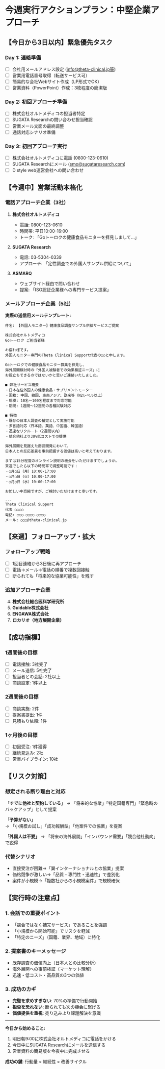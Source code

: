# 今週実行アクションプラン：中堅企業アプローチ

## 【今日から3日以内】緊急優先タスク

### Day 1: 連絡準備
- [ ] 会社用メールアドレス設定 (info@theta-clinical.jp等)
- [ ] 営業用電話番号取得（転送サービス可）
- [ ] 簡易的な会社Webサイト作成（LP形式でOK）
- [ ] 営業資料（PowerPoint）作成：3枚程度の簡潔版

### Day 2: 初回アプローチ準備
- [ ] 株式会社オルトメディコの担当者特定
- [ ] SUGATA Researchの問い合わせ担当確認
- [ ] 営業メール文面の最終調整
- [ ] 通話対応シナリオ準備

### Day 3: 初回アプローチ実行
- [ ] 株式会社オルトメディコに電話 (0800-123-0610)
- [ ] SUGATA Researchにメール (smo@sugataresearch.com)
- [ ] D style web運営会社への問い合わせ

## 【今週中】営業活動本格化

### 電話アプローチ企業（3社）
1. **株式会社オルトメディコ**
   - 電話: 0800-123-0610
   - 時間帯: 平日10:00-16:00
   - トーク: 「Goトーロクの健康食品モニターを拝見しまして...」

2. **SUGATA Research**
   - 電話: 03-5304-0339
   - アプローチ: 「定性調査での外国人サンプル供給について」

3. **ASMARQ**
   - ウェブサイト経由で問い合わせ
   - 提案: 「ISO認証企業様への専門サービス提案」

### メールアプローチ企業（5社）

**実際の送信用メールテンプレート:**

```
件名: 【外国人モニター】健康食品調査サンプル供給サービスご提案

株式会社オルトメディコ
Goトーロク ご担当者様

お疲れ様です。
外国人モニター専門のTheta Clinical Support代表の○○と申します。

Goトーロクでの健康食品モニター募集を拝見し、
海外展開検討時の「外国人被験者での効果検証ニーズ」に
お役立ちできるのではないかと思いご連絡いたしました。

■ 弊社サービス概要
・日本在住外国人の健康食品・サプリメントモニター
・国籍: 中国、韓国、東南アジア、欧米等（N2レベル以上）
・規模: 10名〜100名程度まで対応可能
・期間: 1週間〜12週間の各種試験対応

■ 特徴
・既存の日本人調査の補完として実施可能
・多言語対応（日本語、英語、中国語、韓国語）
・迅速なリクルート（2週間以内）
・競合他社より30%低コストでの提供

海外展開を見据えた商品開発において、
日本人との反応差異を事前把握する価値は高いと考えております。

まずは15分程度のオンライン説明の機会をいただけますでしょうか。
来週でしたら以下の時間帯で調整可能です：
・○月○日（月）10:00-17:00
・○月○日（火）10:00-17:00  
・○月○日（水）10:00-17:00

お忙しい中恐縮ですが、ご検討いただけますと幸いです。

---
Theta Clinical Support
代表 ○○○○
電話: ○○○-○○○○-○○○○
メール: ○○○@theta-clinical.jp
```

## 【来週】フォローアップ・拡大

### フォローアップ戦略
- [ ] 1回目連絡から3日後に再アプローチ
- [ ] 電話→メール→電話の順番で複数回接触
- [ ] 断られても「将来的な協業可能性」を残す

### 追加アプローチ企業
4. **株式会社総合医科学研究所**
5. **Guidable株式会社**  
6. **ENGAWA株式会社**
7. **ロカリオ（地方展開企業）**

## 【成功指標】

### 1週間後の目標
- [ ] 電話接触: 3社完了
- [ ] メール送信: 5社完了
- [ ] 担当者との会話: 2社以上
- [ ] 商談設定: 1件以上

### 2週間後の目標
- [ ] 商談実施: 2件
- [ ] 提案書提出: 1件
- [ ] 見積もり依頼: 1件

### 1ヶ月後の目標
- [ ] 初回受注: 1件獲得
- [ ] 継続見込み: 2社
- [ ] 営業パイプライン: 10社

## 【リスク対策】

### 想定される断り理由と対応

**「すでに他社と契約している」**
→ 「将来的な協業」「特定国籍専門」「緊急時のバックアップ」として提案

**「予算がない」**  
→ 「小規模お試し」「成功報酬型」「他案件での協業」を提案

**「外国人は不要」**
→ 「将来の海外展開」「インバウンド需要」「競合他社動向」で説得

### 代替シナリオ
- 直接受注が困難→「翼インターナショナルとの協業」提案
- 価格競争が激しい→「品質・専門性・迅速性」で差別化
- 案件が小規模→「複数社からの小規模案件」で規模確保

## 【実行時の注意点】

### 1. 会話での重要ポイント
- 「競合ではなく補完サービス」であることを強調
- 「小規模から開始可能」でリスクを軽減
- 「特定のニーズ」（国籍、業界、地域）に特化

### 2. 提案書のキーメッセージ
- 既存調査の価値向上（日本人との比較分析）
- 海外展開への事前検証（マーケット理解）
- 迅速・低コスト・高品質の3つの価値

### 3. 成功のカギ
- **完璧を求めすぎない**: 70%の準備で行動開始
- **拒否を恐れない**: 断られても次の機会に繋げる
- **価値提供を重視**: 売り込みより課題解決を意識

---

**今日から始めること:**
1. 明日朝9:00に株式会社オルトメディコに電話をかける
2. 今日中にSUGATA Researchにメールを送信する
3. 営業資料の簡易版を今夜中に完成させる

**成功の鍵**: 行動量 × 継続性 × 改善サイクル